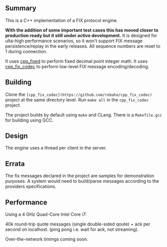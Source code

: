 ## Summary

This is a C++ implementation of a FIX protocol engine.

**With the addition of some important test cases this has moved closer to production ready but it still under active development.** It is designed for ulta-high performance scenarios,
so it won't support FIX message persistence/replay in the early releases. All sequence numbers are reset to
1 during connection.

It uses [cpp_fixed](https://github.com/robaho/cpp_fixed) to perform fixed decimal point integer math.
It uses [cpp_fix_codec](https://github.com/robaho/cpp_fix_codec) to perform low-level FIX message encoding/decoding.

## Building

Clone the `[cpp_fix_codec](https://github.com/robaho/cpp_fix_codec)` project at the same directory level. Run `make all` in the `cpp_fix_codec` project.

The project builds by default using `make` and CLang. There is a `Makefile.gcc` for building using GCC.

## Design

The engine uses a thread per client in the server.

## Errata

The fix messages declared in the project are samples for demonstration purposes. A system would need to build/parse messages according to the providers specifications.

## Performance

Using a 4 GHz Quad-Core Intel Core i7:

40k round-trip quote messages (single double-sided qoute) + ack per second on localhost. (ping pong i.e. wait for ack, not streaming).

Over-the-network timings coming soon.

